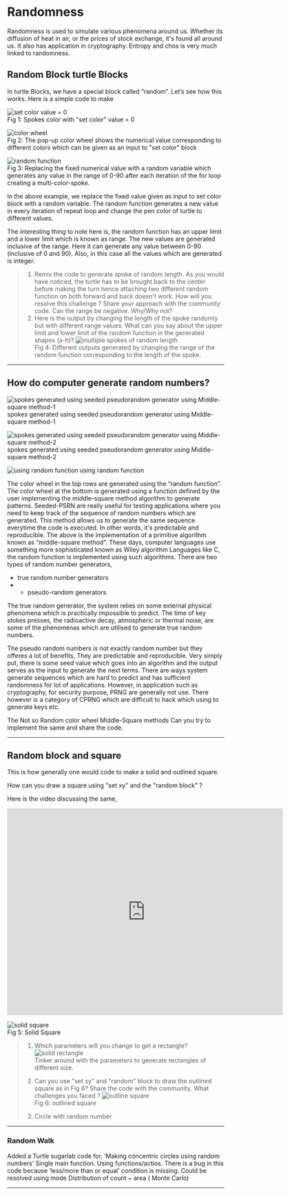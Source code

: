 # Randomness

Randomness is used to simulate various phenomena around us. Whether its diffusion of heat in air, or the prices of stock exchange, it's found all around us. It also has application in cryptography. Entropy and chos is very much linked to randomness.

## Random Block turtle Blocks

In turtle Blocks, we have a special block called “random”. Let’s see how this works. Here is a simple code to make

![set color value = 0](./img/1.png)  
Fig 1: Spokes color with "set color" value = 0 

![color wheel](./img/2.png)  
Fig 2: The pop-up color wheel shows the numerical value corresponding to different colors which can be given as an input to "set color" block

![random function](./img/3.png)  
Fig 3: Replacing the fixed numerical value with a random variable which generates any value in the range of 0-90 after each iteration of the for loop creating a multi-color-spoke.

In the above example, we replace the fixed value given as input to set color block with a random variable. The random function generates a new value in every iteration of repeat loop and change the pen color of turtle to different values.

The interesting thing to note here is, the random function has an upper limit and a lower limit which is known as range. The new values are generated inclusive of the range. Here it can generate any value between 0-90 (inclusive of 0 and 90). Also, in this case all the values which are generated is integer.

> 1. Remix the code to generate spoke of random length. As you would have noticed, the turtle has to be brought back to the center before making the turn hence attaching two different random function on both forward and back doesn't work. How will you resolve this challenge ? Share your approach with the community code. Can the range be negative. Why/Why not?
> 2. Here is the output by changing the length of the spoke randomly but with different range values. What can you say about the upper limit and lower limit of the random function in the generated shapes (a-h)?
>![multiple spokes of random length](./img/4.png)  
>Fig 4: Different outputs generated by changing the range of the random function corresponding to the length of the spoke.

---

## How do computer generate random numbers?

![spokes generated using seeded pseudorandom generator using Middle-square method-1](./img/8.png)
spokes generated using seeded pseudorandom generator using Middle-square method-1

![spokes generated using seeded pseudorandom generator using Middle-square method-2](./img/9.png)
spokes generated using seeded pseudorandom generator using Middle-square method-2

![using random function](./img/10.png)
using random function

The color wheel in the top rows are generated using the “random function”. The color wheel at the bottom is generated using a function defined by the user implementing the middle-square method algorithm to generate patterns. Seeded-PSRN are really useful for testing applications where you need to keep track of the sequence of random numbers which are generated. This method allows us to generate the same sequence everytime the code is executed. In other words, it's predictable and reproducible. The above is the implementation of a primitive algorithm known as “middle-square method”. These days, computer languages use something more sophisticated known as Wiley algorithm Languages like C, the random function is implemented using such algorithms.
There are two types of random number generators, 
- true random number generators 
- - pseudo-random generators

The true random generator, the system relies on some external physical phenomena which is practically impossible to predict. The time of key stokes presses, the radioactive decay, atmospheric or thermal noise, are some of the phenomenas which are utilised to generate true random numbers.

The pseudo random numbers is not exactly random number but they offeres a lot of benefits, They are predictable and reproducible. Very simply put, there is some seed value which goes into an algorithm and the output serves as the input to generate the next terms. There are ways system generate sequences which are hard to predict and has sufficient randomness for lot of applications. However, in application such as cryptography, for security purpose, PRNG are generally not use. There however is a category of CPRNG which are difficult to hack which using to generate keys etc.

The Not so Random color wheel Middle-Square methods
Can you try to implement the same and share the code.

---

## Random block and square

This is how generally one would code to make a solid and outlined square.

How can you draw a square using "set xy" and the "random block" ?

Here is the video discussing the same,

<iframe src="https://wetube.metastudio.org/CC/player/00:00:14#embed?matchRatio=true" width="640" height="480" frameborder="0" allowfullscreen></iframe>

![solid square](./img/5.png)  
Fig 5: Solid Square

>1. Which parameters will you change to get a rectangle?
>![solid rectangle](./img/6.png)  
>Tinker around with the parameters to generate rectangles of different size.
>
> 2. Can you use "set xy" and "random" block to draw the outlined square as in Fig 6? Share the code with the community. What challenges you faced  ?
>![outline square](./img/7.png)  
>Fig 6: outlined square
> 3. Circle with random number 

---

### Random Walk

Added a Turtle sugarlab code for, ‘Making concentric circles using random numbers’
Single main function.
Using functions/actios. 
There is a bug in this code because ‘less/more than or equal’ condition is missing. Could be resolved using mode
Distribution of count ~ area ( Monte Carlo)


---
